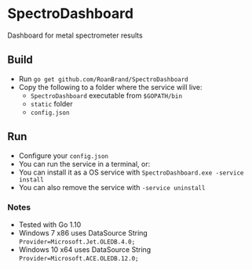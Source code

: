 # SpectroDashboard
Dashboard for metal spectrometer results

## Build
- Run `go get github.com/RoanBrand/SpectroDashboard`
- Copy the following to a folder where the service will live:  
  - `SpectroDashboard` executable from `$GOPATH/bin`
  - `static` folder
  - `config.json`
  
## Run
- Configure your `config.json`
- You can run the service in a terminal, or:
- You can install it as a OS service with `SpectroDashboard.exe -service install`
- You can also remove the service with `-service uninstall`

### Notes
- Tested with Go 1.10
- Windows 7  x86 uses DataSource String `Provider=Microsoft.Jet.OLEDB.4.0;`
- Windows 10 x64 uses DataSource String `Provider=Microsoft.ACE.OLEDB.12.0;`
